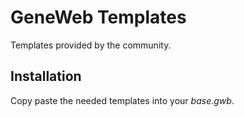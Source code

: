 # GeneWeb Templates

Templates provided by the community.

## Installation

Copy paste the needed templates into your *base.gwb*.
